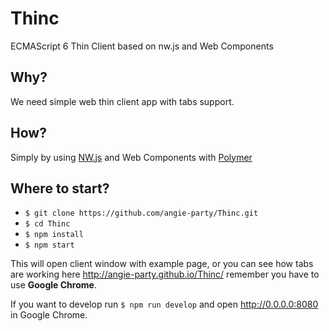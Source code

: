 # Thinc
ECMAScript 6 Thin Client based on nw.js and Web Components

## Why?

We need simple web thin client app with tabs support.

## How?

Simply by using [NW.js](http://nwjs.io/) and Web Components with [Polymer](http://polymer-project.org)

## Where to start?

* `$ git clone https://github.com/angie-party/Thinc.git`
* `$ cd Thinc`
* `$ npm install`
* `$ npm start`

This will open client window with example page, or you can see how tabs are working here http://angie-party.github.io/Thinc/ remember you have to use **Google Chrome**.

If you want to develop run `$ npm run develop` and open http://0.0.0.0:8080 in Google Chrome.
